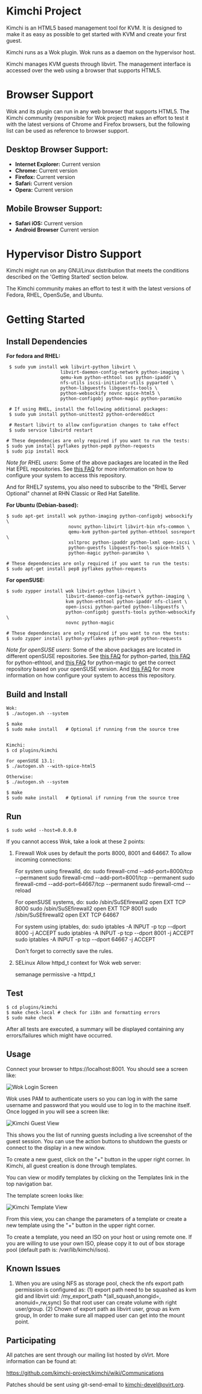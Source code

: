 Kimchi Project
==============

Kimchi is an HTML5 based management tool for KVM. It is designed to make it as
easy as possible to get started with KVM and create your first guest.

Kimchi runs as a Wok plugin. Wok runs as a daemon on the hypervisor host.

Kimchi manages KVM guests through libvirt. The management interface is accessed
over the web using a browser that supports HTML5.

Browser Support
===============

Wok and its plugin can run in any web browser that supports HTML5. The
Kimchi community (responsible for Wok project) makes an effort to
test it with the latest versions of Chrome and Firefox browsers, but the
following list can be used as reference to browser support.

Desktop Browser Support:
-----------------------
* **Internet Explorer:** Current version
* **Chrome:** Current version
* **Firefox:** Current version
* **Safari:** Current version
* **Opera:** Current version

Mobile Browser Support:
-----------------------
* **Safari iOS:** Current version
* **Android Browser** Current version


Hypervisor Distro Support
=========================

Kimchi might run on any GNU/Linux distribution that meets the conditions
described on the 'Getting Started' section below.

The Kimchi community makes an effort to test it with the latest versions of
Fedora, RHEL, OpenSuSe, and Ubuntu.

Getting Started
===============

Install Dependencies
--------------------

**For fedora and RHEL:**

     $ sudo yum install wok libvirt-python libvirt \
                        libvirt-daemon-config-network python-imaging \
                        qemu-kvm python-ethtool sos python-ipaddr \
                        nfs-utils iscsi-initiator-utils pyparted \
                        python-libguestfs libguestfs-tools \
                        python-websockify novnc spice-html5 \
                        python-configobj python-magic python-paramiko

     # If using RHEL, install the following additional packages:
     $ sudo yum install python-unittest2 python-ordereddict

     # Restart libvirt to allow configuration changes to take effect
     $ sudo service libvirtd restart

    # These dependencies are only required if you want to run the tests:
    $ sudo yum install pyflakes python-pep8 python-requests
    $ sudo pip install mock


*Note for RHEL users*: Some of the above packages are located in the Red Hat
EPEL repositories.  See
[this FAQ](http://fedoraproject.org/wiki/EPEL#How_can_I_use_these_extra_packages.3F)
for more information on how to configure your system to access this repository.

And for RHEL7 systems, you also need to subscribe to the "RHEL Server Optional"
channel at RHN Classic or Red Hat Satellite.

**For Ubuntu (Debian-based):**

    $ sudo apt-get install wok python-imaging python-configobj websockify \
                           novnc python-libvirt libvirt-bin nfs-common \
                           qemu-kvm python-parted python-ethtool sosreport \
                           xsltproc python-ipaddr python-lxml open-iscsi \
                           python-guestfs libguestfs-tools spice-html5 \
                           python-magic python-paramiko \

    # These dependencies are only required if you want to run the tests:
    $ sudo apt-get install pep8 pyflakes python-requests

**For openSUSE:**

    $ sudo zypper install wok libvirt-python libvirt \
                          libvirt-daemon-config-network python-imaging \
                          kvm python-ethtool python-ipaddr nfs-client \
                          open-iscsi python-parted python-libguestfs \
                          python-configobj guestfs-tools python-websockify \
                          novnc python-magic

    # These dependencies are only required if you want to run the tests:
    $ sudo zypper install python-pyflakes python-pep8 python-requests

*Note for openSUSE users*: Some of the above packages are located in different
openSUSE repositories. See
[this FAQ](http://download.opensuse.org/repositories/home:GRNET:synnefo/) for
python-parted, [this FAQ](http://download.opensuse.org/repositories/systemsmanagement:/spacewalk/)
for python-ethtool, and [this FAQ](http://download.opensuse.org/repositories/home:/Simmphonie:/python/) for python-magic to get the correct repository based on your openSUSE version. And
[this FAQ](http://en.opensuse.org/SDB:Add_package_repositories) for more
information on how configure your system to access this repository.

Build and Install
-----------------

    Wok:
    $ ./autogen.sh --system

    $ make
    $ sudo make install   # Optional if running from the source tree


    Kimchi:
    $ cd plugins/kimchi

    For openSUSE 13.1:
    $ ./autogen.sh --with-spice-html5

    Otherwise:
    $ ./autogen.sh --system

    $ make
    $ sudo make install   # Optional if running from the source tree

Run
---

    $ sudo wokd --host=0.0.0.0

If you cannot access Wok, take a look at these 2 points:

1. Firewall
Wok uses by default the ports 8000, 8001 and 64667. To allow incoming connections:

    For system using firewalld, do:
    sudo firewall-cmd --add-port=8000/tcp --permanent
    sudo firewall-cmd --add-port=8001/tcp --permanent
    sudo firewall-cmd --add-port=64667/tcp --permanent
    sudo firewall-cmd --reload

    For openSUSE systems, do:
    sudo /sbin/SuSEfirewall2 open EXT TCP 8000
    sudo /sbin/SuSEfirewall2 open EXT TCP 8001
    sudo /sbin/SuSEfirewall2 open EXT TCP 64667

    For system using iptables, do:
    sudo iptables -A INPUT -p tcp --dport 8000 -j ACCEPT
    sudo iptables -A INPUT -p tcp --dport 8001 -j ACCEPT
    sudo iptables -A INPUT -p tcp --dport 64667 -j ACCEPT

    Don't forget to correctly save the rules.


2. SELinux
Allow httpd_t context for Wok web server:

    semanage permissive -a httpd_t


Test
----

    $ cd plugins/kimchi
    $ make check-local # check for i18n and formatting errors
    $ sudo make check

After all tests are executed, a summary will be displayed containing any
errors/failures which might have occurred.

Usage
-----

Connect your browser to https://localhost:8001.  You should see a screen like:

![Wok Login Screen](/docs/kimchi-login.png)

Wok uses PAM to authenticate users so you can log in with the same username
and password that you would use to log in to the machine itself.  Once logged in
you will see a screen like:

![Kimchi Guest View](/docs/kimchi-guest.png)

This shows you the list of running guests including a live screenshot of
the guest session.  You can use the action buttons to shutdown the guests
or connect to the display in a new window.

To create a new guest, click on the "+" button in the upper right corner.
In Kimchi, all guest creation is done through templates.

You can view or modify templates by clicking on the Templates link in the
top navigation bar.

The template screen looks like:

![Kimchi Template View](/docs/kimchi-templates.png)

From this view, you can change the parameters of a template or create a
new template using the "+" button in the upper right corner.

To create a template, you need an ISO on your host or using remote one.
If you are willing to use your own ISO, please copy it to out of box storage
pool (default path is: /var/lib/kimchi/isos).

Known Issues
------------

1. When you are using NFS as storage pool, check the nfs export path permission
is configured as:
    (1) export path need to be squashed as kvm gid and libvirt uid:
        /my_export_path *(all_squash,anongid=<kvm-gid>, anonuid=<libvirt-uid>,rw,sync)
        So that root user can create volume with right user/group.
    (2) Chown of export path as libvirt user, group as kvm group,
        In order to make sure all mapped user can get into the mount point.

Participating
-------------

All patches are sent through our mailing list hosted by oVirt.  More
information can be found at:

https://github.com/kimchi-project/kimchi/wiki/Communications

Patches should be sent using git-send-email to kimchi-devel@ovirt.org.
